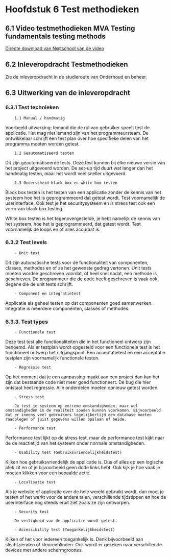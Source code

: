 # Hoofdstuk 6 Test methodieken

## 6.1 Video testmethodieken MVA Testing fundamentals testing methods

[Directe download van N@tschool van de video](https://elo.kw1c.nl/CMS/Studie/811%20ICT-Academie/811%20VakkenInhoud/%5BB.06%20BEH%5D%20Onderhoud%20en%20beheer/Productie/04.%20Aanvullend/SoftwareTestingFundamentalsM02_high.mp4)

## 6.2 Inleveropdracht Testmethodieken

Zie de inleveropdracht in de studieroute van Onderhoud en beheer.

## 6.3 Uitwerking van de inleveropdracht


### 6.3.1 Test technieken
        1.1	Manual / handmatig
Voorbeeld uitwerking: Iemand die de rol van gebruiker speelt test de applicatie. Het mag niet iemand zijn van het programmeursteam. De ontwikkelaar schrijft een test plan over hoe specifieke delen van het programma moeten worden getest.

        1.2	Geautomatiseerd testen

Dit zijn geautomatiseerde tests. Deze test kunnen bij elke nieuwe versie van het project uitgevoerd worden. De set-up tijd duurt wat langer dan het handmatig testen, maar het wordt veel sneller uitgevoerd. 

        1.3	Onderscheid black box en white box testen
Black box testen is het testen van een applicatie zonder de kennis van het systeem hoe het is geprogrammeerd dat getest wordt. Test voornamelijk de userinterface. Ook test je het securitysysteem en is stress test ook een vorm van black box testing.

White box testen is het tegenovergestelde, je hebt namelijk de kennis van het systeem, hoe het is geprogrammeerd, dat getest wordt. Test voornamelijk de loops en of alles accuraat is.

### 6.3.2 Test levels
        - Unit test
Dit zijn automatische tests voor de functionaliteit van componenten, classes, methodes en of ze het gewenste gedrag vertonen.
Unit tests moeten worden geschreven voordat, of heel snel nadat, een methode is geschreven.
De programmeur die de code heeft geschreven is vaak ook degene die de unit tests schrijft.

        - Component en integratietest
Applicatie als geheel testen op dat componenten goed samenwerken. Integratie is meerdere componenten, classes of methodes.

    
### 6.3.3. Test types
        - Functionele test

Deze test test alle functionaliteiten die in het functioneel ontwerp zijn benoemd. Als er testplan wordt opgesteld voor een functionele test is het functioneel ontwerp het uitgangspunt. Een acceptatietest en een acceptatie testplan zijn voornamelijk functionele testen.

        - Regressie test

Op het moment dat je een aanpassing maakt aan een project dan kan het zijn dat bestaande code niet meer goed functioneert. De bug die hier ontstaat heet regressie. Alle onderdelen moeten opnieuw getest worden. 

        - Stress test

        Je test je systeem op extreme omstandigheden, maar wel omstandigheden in de realiteit zouden kunnen voorkomen. Bijvoorbeeld dat er ineens veel gebruikers tegelijkertijd een database moeten raadplegen of juist gegevens willen opslaan of beide. 
        
        - Performance test

Performance test lijkt op de stress test, maar de performance test kijkt naar de de reactietijd van het systeem onder normale omstandigheden. 

        - Usability test (Gebruiksvriendelijkheidstest)

Kijken hoe gebruiksvriendelijk de applicatie is. Dus of alles op een logische plek zit en of je bijvoorbeeld geen dode links hebt. Ook kijk je hoe vaak je moeten klikken voor een bepaalde actie.

        - Localisatie test

Als je website of applicatie over de hele wereld gebruikt wordt, dan moet je testen of het werkt voor de andere talen, verschillende tijdstippen en hoe de userinterface nog steeds eruit ziet zoals ze zijn ontworpen.

        - Security test

        De veiligheid van de applicatie wordt getest. 

        - Accessibility test (Toegankelijkheidstest)

Kijken of het voor iedereen toegankelijk is. Denk bijvoorbeeld aan slechtzienden of kleurenblinden. Ook wordt er gekeken naar verschillende devices met andere schermgroottes.
